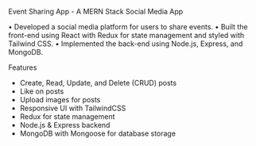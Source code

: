 Event Sharing App - A MERN Stack Social Media App

• Developed a social media platform for users to share events.
• Built the front-end using React with Redux for state management and styled
with Tailwind CSS.
• Implemented the back-end using Node.js, Express, and MongoDB.

Features

- Create, Read, Update, and Delete (CRUD) posts
- Like on posts
- Upload images for posts
- Responsive UI with TailwindCSS
- Redux for state management
- Node.js & Express backend
- MongoDB with Mongoose for database storage

